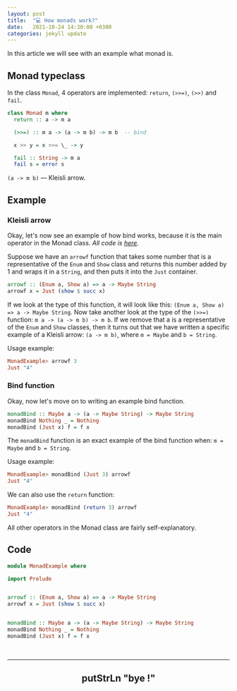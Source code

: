 ```yaml
---
layout: post
title:  "💻 How monads work?"
date:   2021-10-24 14:30:00 +0300
categories: jekyll update
---
```


In this article we will see with an example what monad is.

## Monad typeclass
In the class `Monad`, 4 operators are implemented: `return`, `(>>=)`, `(>>)` and `fail`.
```haskell
class Monad m where
  return :: a -> m a

  (>>=) :: m a -> (a -> m b) -> m b  -- bind

  x >> y = x >>= \_ -> y

  fail :: String -> m a
  fail s = error s
```
`(a -> m b)` — Kleisli arrow.

## Example
### Kleisli arrow
Okay, let's now see an example of how bind works, because it is the main operator in the Monad class.
<i>All code is <a href="https://github.com/endygamedev/learn-haskell/blob/main/src/MonadExample.hs" target="blank_">here</a>.</i>

Suppose we have an `arrowf` function that takes some number that is a representative of the `Enum` and `Show` class and returns this number added by 1 and wraps it in a `String`, and then puts it into the `Just` container.
```haskell
arrowf :: (Enum a, Show a) => a -> Maybe String
arrowf x = Just (show $ succ x)
```
If we look at the type of this function, it will look like this: `(Enum a, Show a) => a -> Maybe String`. Now take another look at the type of the `(>>=)` function: `m a -> (a -> m b) -> m b`. If we remove that a is a representative of the `Enum` and `Show` classes, then it turns out that we have written a specific example of a Kleisli arrow: `(a -> m b)`, where `m = Maybe` and `b = String`.

Usage example:
```haskell
MonadExample> arrowf 3
Just "4"
```
### Bind function
Okay, now let's move on to writing an example bind function.
```haskell
monadBind :: Maybe a -> (a -> Maybe String) -> Maybe String
monadBind Nothing _ = Nothing
monadBind (Just x) f = f x
```
The `monadBind` function is an exact example of the bind function when: `m = Maybe` and `b = String`.

Usage example:
```haskell
MonadExample> monadBind (Just 3) arrowf
Just "4"
```

We can also use the `return` function:
```haskell
MonadExample> monadBind (return 3) arrowf
Just "4"
```
All other operators in the Monad class are fairly self-explanatory.

## Code
```haskell
module MonadExample where

import Prelude


arrowf :: (Enum a, Show a) => a -> Maybe String
arrowf x = Just (show $ succ x)


monadBind :: Maybe a -> (a -> Maybe String) -> Maybe String
monadBind Nothing _ = Nothing
monadBind (Just x) f = f x
```
<br>
<hr>
<h2 align="center">putStrLn "bye !"</h2>